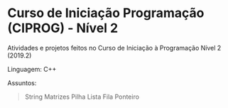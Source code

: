 # Curso de Iniciação Programação (CIPROG) - Nível 2
Atividades e projetos feitos no Curso de Iniciação à Programação Nível 2 (2019.2)

Linguagem:
C++

Assuntos:

> String
> Matrizes
> Pilha
> Lista
> Fila
> Ponteiro
